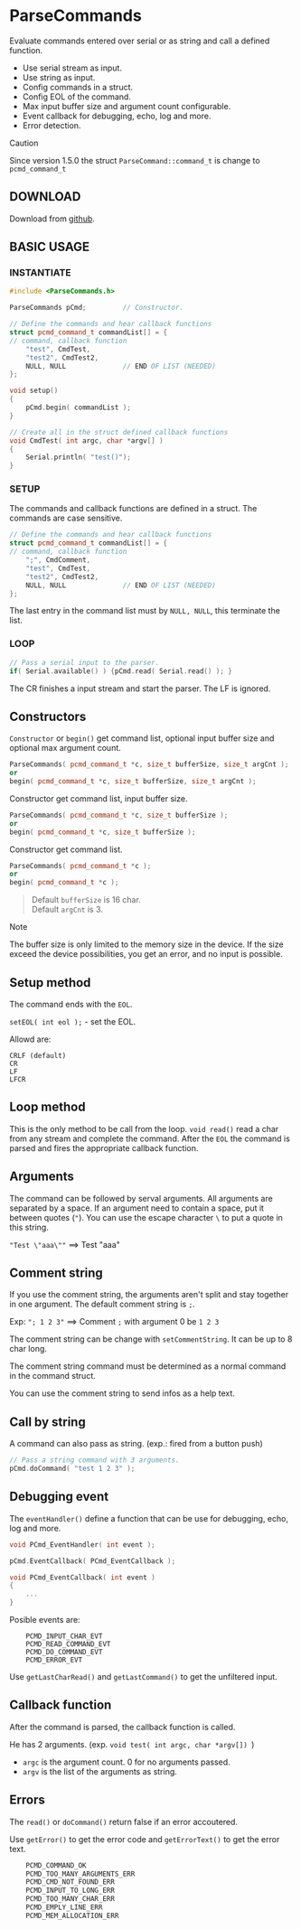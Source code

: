 # ParseCommands

Evaluate commands entered over serial or as string and call a defined function.

* Use serial stream as input.
* Use string as input.
* Config commands in a struct.
* Config EOL of the command.
* Max input buffer size and argument count configurable.
* Event callback for debugging, echo, log and more.
* Error detection.

> [!CAUTION]
> Since version 1.5.0 the struct `ParseCommand::command_t` is change to `pcmd_command_t`

## DOWNLOAD
Download from [github](https://github.com/Gfy63/ParseCommands.git).

## BASIC USAGE

### INSTANTIATE

```cpp
#include <ParseCommands.h>

ParseCommands pCmd;         // Constructor.

// Define the commands and hear callback functions
struct pcmd_command_t commandList[] = {
// command, callback function
    "test", CmdTest,
    "test2", CmdTest2,
    NULL, NULL              // END OF LIST (NEEDED)
};

void setup()
{
    pCmd.begin( commandList );
}

// Create all in the struct defined callback functions
void CmdTest( int argc, char *argv[] )
{
    Serial.println( "test()");
}
```

### SETUP

The commands and callback functions are defined in a struct.
The commands are case sensitive.

```cpp
// Define the commands and hear callback functions
struct pcmd_command_t commandList[] = {
// command, callback function
    ";", CmdComment,
    "test", CmdTest,
    "test2", CmdTest2,
    NULL, NULL              // END OF LIST (NEEDED)
};
```

The last entry in the command list must by `NULL, NULL`, this terminate the list.

### LOOP

```cpp
// Pass a serial input to the parser.
if( Serial.available() ) {pCmd.read( Serial.read() ); }
```
The CR finishes a input stream and start the parser. The LF is ignored.

## Constructors
`Constructor` or `begin()` get command list, optional input buffer size and optional max argument count.
```cpp
ParseCommands( pcmd_command_t *c, size_t bufferSize, size_t argCnt );
or
begin( pcmd_command_t *c, size_t bufferSize, size_t argCnt );
```
Constructor get command list, input buffer size.
```cpp
ParseCommands( pcmd_command_t *c, size_t bufferSize );
or
begin( pcmd_command_t *c, size_t bufferSize );
```
Constructor get command list.
```cpp
ParseCommands( pcmd_command_t *c );
or
begin( pcmd_command_t *c );
```

> Default `bufferSize` is 16 char. <br>
> Default `argCnt` is 3.

> [!NOTE]
> The buffer size is only limited to the memory size in the device. If the size exceed the device possibilities, you get an error, and no input is possible.

## Setup method
The command ends with the `EOL`.

`setEOL( int eol );` - set the EOL. 

Allowd are:

    CRLF (default)
    CR
    LF
    LFCR

## Loop method
This is the only method to be call from the loop.
`void read()` read a char from any stream and complete the command. 
After the `EOL` the command is parsed and fires the appropriate callback function.

## Arguments
The command can be followed by serval arguments. All arguments are separated by a space.
If an argument need to contain a space, put it between quotes (`"`). You can use the escape character `\` to put a quote in this string.

`"Test \"aaa\""` ==> Test "aaa"

## Comment string
If you use the comment string, the arguments aren't split and stay together in one argument.
The default comment string is `;`.

Exp:
`"; 1 2 3"` ==> Comment `;` with argument 0 be `1 2 3`

The comment string can be change with `setCommentString`. It can be up to 8 char long.

The comment string command must be determined as a normal command in the command struct.

You can use the comment string to send infos as a help text.

## Call by string
A command can also pass as string. (exp.: fired from a button push)
```cpp
// Pass a string command with 3 arguments.
pCmd.doCommand( "test 1 2 3" );
```

## Debugging event

The `eventHandler()` define a function that can be use for debugging, echo, log and more.

```cpp
void PCmd_EventHandler( int event );

pCmd.EventCallback( PCmd_EventCallback );

void PCmd_EventCallback( int event )
{
    ...
}
```

Posible events are:
```
    PCMD_INPUT_CHAR_EVT
    PCMD_READ_COMMAND_EVT
    PCMD_DO_COMMAND_EVT
    PCMD_ERROR_EVT
```

Use `getLastCharRead()` and `getLastCommand()` to get the unfiltered input.

## Callback function

After the command is parsed, the callback function is called.

He has 2 arguments. (exp. `void test( int argc, char *argv[]) `)
- `argc` is the argument count. 0 for no arguments passed.
- `argv` is the list of the arguments as string.

## Errors

The `read()` or `doCommand()` return false if an error accoutered.

Use `getError()` to get the error code and `getErrorText()` to get the error text.

```cpp
    PCMD_COMMAND_OK 
	PCMD_TOO_MANY_ARGUMENTS_ERR
    PCMD_CMD_NOT_FOUND_ERR
	PCMD_INPUT_TO_LONG_ERR
    PCMD_TOO_MANY_CHAR_ERR
    PCMD_EMPLY_LINE_ERR
	PCMD_MEM_ALLOCATION_ERR
```
    